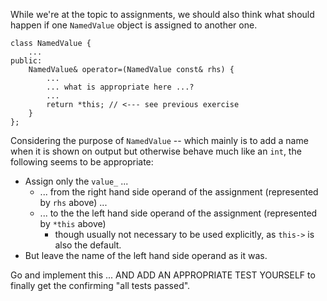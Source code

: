 While we're at the topic to assignments, we should also
think what should happen if one `NamedValue` object is
assigned to another one.

```
class NamedValue {
    ...
public:
    NamedValue& operator=(NamedValue const& rhs) {
        ...
        ... what is appropriate here ...?
        ...
        return *this; // <--- see previous exercise
    }
};
```

Considering the purpose of `NamedValue` -- which mainly is
to add a name when it is shown on output but otherwise
behave much like an `int`, the following seems to be
appropriate:

-   Assign only the `value_` ...
    -   ... from the right hand side operand of the
        assignment (represented by `rhs` above) ...
    -   ... to the the left hand side operand of the
        assignment (represented by `*this` above)
        -   though usually not necessary to be used
            explicitly, as `this->` is also the default.
-   But leave the name of the left hand side operand as it
    was.

Go and implement this ... AND ADD AN APPROPRIATE TEST
YOURSELF to finally get the confirming "all tests passed".